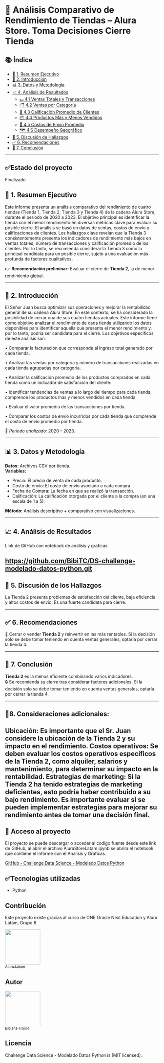 # 🛒 Análisis Comparativo de Rendimiento de Tiendas – Alura Store. Toma Decisiones Cierre Tienda

## 📚 Índice

- [📌 1. Resumen Ejecutivo](#1-resumen-ejecutivo)
- [🧭 2. Introducción](#2-introducción)
- [📊 3. Datos y Metodología](#3-datos-y-metodología)
- [📈 4. Análisis de Resultados](#4-análisis-de-resultados)
  - [💵 4.1 Ventas Totales y Transacciones](#41-ventas-totales-y-transacciones)
  - [🗂️ 4.2 Ventas por Categoría](#42-ventas-por-categoría)
  - [🌟 4.3 Calificación Promedio de Clientes](#43-calificación-promedio-de-clientes)
  - [📦 4.4 Productos Más y Menos Vendidos](#44-productos-más-y-menos-vendidos)
  - [🚚 4.5 Costos de Envío Promedio](#45-costos-de-envío-promedio)
  - [🗺️ 4.6 Desempeño Geográfico](#46-desempeño-geográfico)
- [🧠 5. Discusión de Hallazgos](#5-discusión-de-los-hallazgos)
- [✅ 6. Recomendaciones](#6-recomendaciones)
- [📌 7. Conclusión](#7-conclusión)

---

## :white_check_mark:Estado del proyecto

Finalizado 

## 📌 1. Resumen Ejecutivo

Este informe presenta un análisis comparativo del rendimiento de cuatro tiendas (Tienda 1, Tienda 2, Tienda 3 y Tienda 4) de la cadena Alura Store, durante el periodo de 2020 a 2023. El objetivo principal es identificar la tienda con el menor rendimiento en diversas métricas clave para evaluar su posible cierre. El análisis se basó en datos de ventas, costos de envío y calificaciones de clientes. Los hallazgos clave revelan que la Tienda 3 consistentemente presenta los indicadores de rendimiento más bajos en ventas totales, número de transacciones y calificación promedio de los clientes. Por lo tanto, se recomienda considerar la Tienda 3 como la principal candidata para un posible cierre, sujeto a una evaluación más profunda de factores cualitativos.

👉 **Recomendación preliminar:** Evaluar el cierre de **Tienda 2**, la de menor rendimiento global.

---

## 🧭 2. Introducción

El Señor Juan busca optimizar sus operaciones y mejorar la rentabilidad general de su cadena Alura Store. En este contexto, se ha considerado la posibilidad de cerrar una de sus cuatro tiendas actuales. Este informe tiene como objetivo analizar el rendimiento de cada tienda utilizando los datos disponibles para identificar aquella que presenta el menor rendimiento y, por lo tanto, podría ser candidata para el cierre. Los objetivos específicos de este análisis son:

•	Comparar la facturación que corresponde al ingreso total generado por cada tienda.

•	Analizar las ventas por categoría y número de transacciones realizadas en cada tienda agrupadas por categoría.

•	Analizar la calificación promedio de los productos comprados en cada tienda como un indicador de satisfacción del cliente.

•	Identificar tendencias de ventas a lo largo del tiempo para cada tienda, comprende los productos más y menos vendidos en cada tienda.

•	Evaluar el valor promedio de las transacciones por tienda.

•	Comparar los costos de envío incurridos por cada tienda que comprende el costo de envío promedio por tienda.


📅 *Periodo analizado:* 2020 – 2023.

---

## 📊 3. Datos y Metodología

**Datos:** Archivos CSV por tienda.  
**Variables:**
- Precio: El precio de venta de cada producto.
- Costo de envío: El costo de envío asociado a cada compra.
- Fecha de Compra: La fecha en que se realizó la transacción.
- Calificación: La calificación otorgada por el cliente a la compra (en una escala de 1 a 5).


**Método:** Análisis descriptivo + comparativo con visualizaciones.

---

## 📈 4. Análisis de Resultados

Link de GitHub con notebook de analisis y graficas

https://github.com/BibiTC/DS-challenge-modelado-datos-python.git
---

## 🧠 5. Discusión de los Hallazgos

La Tienda 2 presenta problemas de satisfacción del cliente, baja eficiencia y altos costos de envío. Es una fuerte candidata para cierre.

---

## ✅ 6. Recomendaciones

📌 Cerrar o vender **Tienda 2** y reinvertir en las más rentables.
Si la decisión solo se debe tomar teniendo en cuenta ventas generales, optaría por cerrar la tienda 4.

---

## 📌 7. Conclusión

**Tienda 2** es la menos eficiente combinando varios indicadores.  
🔒 Se recomienda su cierre tras considerar factores adicionales.
Si la decisión solo se debe tomar teniendo en cuenta ventas generales, optaría por cerrar la tienda 4.

---

## 🎯8. Consideraciones adicionales:

Ubicación: Es importante que el Sr. Juan considere la ubicación de la Tienda 2 y su impacto en el rendimiento. Costos operativos: Se deben evaluar los costos operativos específicos de la Tienda 2, como alquiler, salarios y mantenimiento, para determinar su impacto en la rentabilidad. Estrategias de marketing: Si la Tienda 2 ha tenido estrategias de marketing deficientes, esto podría haber contribuido a su bajo rendimiento. Es importante evaluar si se pueden implementar estrategias para mejorar su rendimiento antes de tomar una decisión final. 
---


## 📁 Acceso al proyecto
El proyecto se puede descargar o acceder al codigo fuente desde este link de GitHub, al abrir el archivo AluraStoreLatam.ipynb se abrira el notebook que contiene el Informe con el Analisis y Gráficas.

[GitHub - Challenge Data Science - Modelado Datos Python](https://github.com/BibiTC/DS-challenge-modelado-datos-python.git)


## :white_check_mark:Tecnologías utilizadas
- Python
  
## Contribución
Este proyecto existe gracias al curso de ONE Oracle Next Education y Alura Latam, Grupo 8.

[<img src="https://avatars.githubusercontent.com/alura-es-cursos" width=115><br><sub>Alura Latam</sub>](https://github.com/alura-es-cursos)


## Autor

[<img src="https://avatars.githubusercontent.com/BibiTC" width=115><br><sub>Bibiana Trujillo</sub>](https://github.com/BibiTC)

## Licencia

Challenge Data Science - Modelado Datos Python is [MIT licensed].
